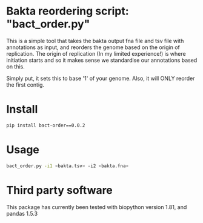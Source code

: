 # Bakta reordering script: "bact_order.py"
This is a simple tool that takes the bakta output fna file and tsv file with annotations as input, and reorders the genome based on the origin of replication.
The origin of replication (In my limited experience!) is where initiation starts and so it makes sense we standardise our annotations based on this.

Simply put, it sets this to base '1' of your genome. 
Also, it will ONLY reorder the first contig.

# Install
```sh
pip install bact-order==0.0.2
```

# Usage
```sh
bact_order.py -i1 <bakta.tsv> -i2 <bakta.fna> 
```

# Third party software
This package has currently been tested with biopython version 1.81, and pandas 1.5.3
